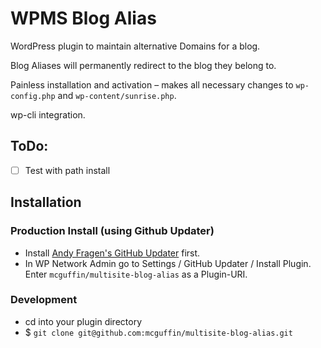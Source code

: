 WPMS Blog Alias
===============

WordPress plugin to maintain alternative Domains for a blog.

Blog Aliases will permanently redirect to the blog they belong to.

Painless installation and activation – makes all necessary changes to `wp-config.php` and `wp-content/sunrise.php`.

wp-cli integration.

ToDo:
-----
 - [ ] Test with path install

Installation
------------

### Production Install (using Github Updater)
 - Install [Andy Fragen's GitHub Updater](https://github.com/afragen/github-updater) first.
 - In WP Network Admin go to Settings / GitHub Updater / Install Plugin. Enter `mcguffin/multisite-blog-alias` as a Plugin-URI.

### Development
 - cd into your plugin directory
 - $ `git clone git@github.com:mcguffin/multisite-blog-alias.git`
